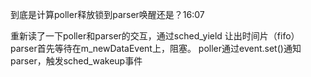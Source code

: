 到底是计算poller释放锁到parser唤醒还是？16:07

重新读了一下poller和parser的交互，通过sched_yield 让出时间片（fifo）
parser首先等待在m_newDataEvent上，阻塞。
poller通过event.set()通知parser，触发sched_wakeup事件